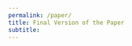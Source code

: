 ```yaml
---
permalink: /paper/
title: Final Version of the Paper
subtitle: 
---
```


<object data="/paper/S_MDP_CoRL-12.pdf" type="application/pdf" width="100%"> 
</object>

